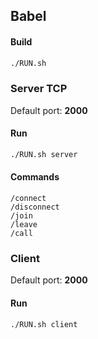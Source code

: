 ## Babel

#### Build
```BASH
./RUN.sh
```

### Server TCP
Default port: **2000**

#### Run
```BASH
./RUN.sh server
```

#### Commands
```
/connect
/disconnect
/join
/leave
/call
```

### Client
Default port: **2000**

#### Run
```BASH
./RUN.sh client
```